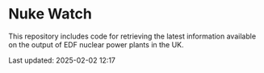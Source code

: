 # Nuke Watch

This repository includes code for retrieving the latest information available on the output of EDF nuclear power plants in the UK.

Last updated: 2025-02-02 12:17
